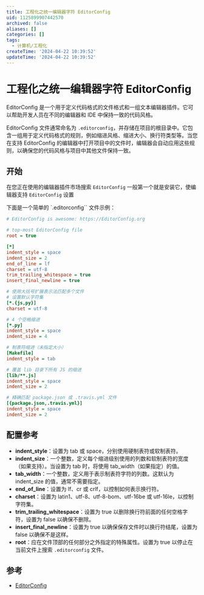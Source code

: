 ```yaml
---
title: 工程化之统一编辑器字符 EditorConfig
uid: 1125899907442570
archived: false
aliases: []
categories: []
tags:
  - 计算机/工程化
createTime: '2024-04-22 10:39:52'
updateTime: '2024-04-22 10:39:52'
---
```


# 工程化之统一编辑器字符 EditorConfig

EditorConfig 是一个用于定义代码格式的文件格式和一组文本编辑器插件。它可以帮助开发人员在不同的编辑器和 IDE 中保持一致的代码风格。

EditorConfig 文件通常命名为 `.editorconfig`，并存储在项目的根目录中。它包含一组用于定义代码格式的规则，例如缩进风格、缩进大小、换行符类型等。当您在支持 EditorConfig 的编辑器中打开项目中的文件时，编辑器会自动应用这些规则，以确保您的代码风格与项目中其他文件保持一致。

## 开始

在您正在使用的编辑器插件市场搜索 `EditorConfig` 一般第一个就是安装它，使编辑器支持 `EditorConfig` 设置

下面是一个简单的 `.editorconfig`` 文件示例：

```ini
# EditorConfig is awesome: https://EditorConfig.org

# top-most EditorConfig file
root = true

[*]
indent_style = space
indent_size = 2
end_of_line = lf
charset = utf-8
trim_trailing_whitespace = true
insert_final_newline = true

# 使用大括号扩展表示法匹配多个文件
# 设置默认字符集
[*.{js,py}]
charset = utf-8

# 4 个空格缩进
[*.py]
indent_style = space
indent_size = 4

# 制表符缩进（未指定大小）
[Makefile]
indent_style = tab

# 覆盖 lib 目录下所有 JS 的缩进
[lib/**.js]
indent_style = space
indent_size = 2

# 精确匹配 package.json 或 .travis.yml 文件
[{package.json,.travis.yml}]
indent_style = space
indent_size = 2
```

## 配置参考

- **indent_style**：设置为 tab 或 space，分别使用硬制表符或软制表符。
- **indent_size**：一个整数，定义每个缩进级别使用的列数和软制表符的宽度（如果支持）。当设置为 tab 时，将使用 tab_width（如果指定）的值。
- **tab_width**：一个整数，定义用于表示制表符字符的列数。这默认为 indent_size 的值，通常不需要指定。
- **end_of_line**：设置为 lf、cr 或 crlf，以控制如何表示换行符。
- **charset**：设置为 latin1、utf-8、utf-8-bom、utf-16be 或 utf-16le，以控制字符集。
- **trim_trailing_whitespace**：设置为 true 以删除换行符前面的任何空格字符，设置为 false 以确保不删除。
- **insert_final_newline**：设置为 true 以确保保存文件时以换行符结尾，设置为 false 以确保不是这样。
- **root**：应在文件顶部的任何部分之外指定的特殊属性。设置为 true 以停止在当前文件上搜索 `.editorconfig` 文件。

## 参考

- [EditorConfig](https://EditorConfig.org)
